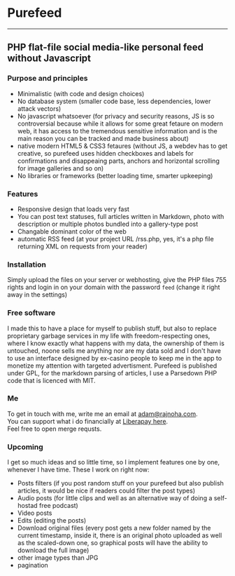 # Purefeed
---
PHP flat-file social media-like personal feed without Javascript
---

### Purpose and principles
 - Minimalistic (with code and design choices)
 - No database system (smaller code base, less dependencies, lower attack vectors)
 - No javascript whatsoever (for privacy and security reasons, JS is so controversial because while it allows for some great fetaure on modern web, it has access to the tremendous sensitive information and is the main reason you can be tracked and made business about)
 - native modern HTML5 & CSS3 fetaures (without JS, a webdev has to get creative, so purefeed uses hidden checkboxes and labels for confirmations and disappeaing parts, anchors and horizontal scrolling for image galleries and so on)
 - No libraries or frameworks (better loading time, smarter upkeeping)

### Features
 - Responsive design that loads very fast
 - You can post text statuses, full articles written in Markdown, photo with description or multiple photos bundled into a gallery-type post
 - Changable dominant color of the web
 - automatic RSS feed (at your project URL /rss.php, yes, it's a php file returning XML on requests from your reader)

### Installation
Simply upload the files on your server or webhosting, give the PHP files 755 rights and login in on your domain with the password `feed` (change it right away in the settings)

### Free software
I made this to have a place for myself to publish stuff, but also to replace proprietary garbage services in my life with freedom-respecting ones, where I know exactly what happens with my data, the ownership of them is untouched, noone sells me anything nor are my data sold and I don't have to use an interface designed by ex-casino people to keep me in the app to monetize my attention with targeted advertisment. Purefeed is published under GPL, for the markdown parsing of articles, I use a Parsedown PHP code that is licenced with MIT.

### Me
To get in touch with me, write me an email at adam@rajnoha.com.  
You can support what i do financially at [Liberapay here](https://liberapay.com/arajnoha/donate).  
Feel free to open merge requsts.  

### Upcoming
I get so much ideas and so little time, so I implement features one by one, whenever I have time. These I work on right now:
 - Posts filters (if you post random stuff on your purefeed but also publish articles, it would be nice if readers could filter the post types)
 - Audio posts (for little clips and well as an alternative way of doing a self-hostad free podcast)
 - Video posts
 - Edits (editing the posts)
 - Download original files (every post gets a new folder named by the current timestamp, inside it, there is an original photo uploaded as well as the scaled-down one, so graphical posts will have the ability to download the full image)
 - other image types than JPG
 - pagination
